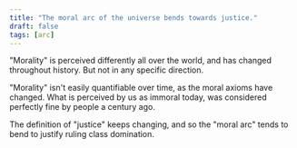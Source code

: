 ```yaml
---
title: "The moral arc of the universe bends towards justice."
draft: false
tags: [arc]
---
```


"Morality" is perceived differently all over the world, and has changed throughout history. But not in any specific direction.  
  
"Morality" isn't easily quantifiable over time, as the moral axioms have changed. What is perceived by us as immoral today, was considered perfectly fine by people a century ago.  
  
The definition of "justice" keeps changing, and so the "moral arc" tends to bend to justify ruling class domination.


